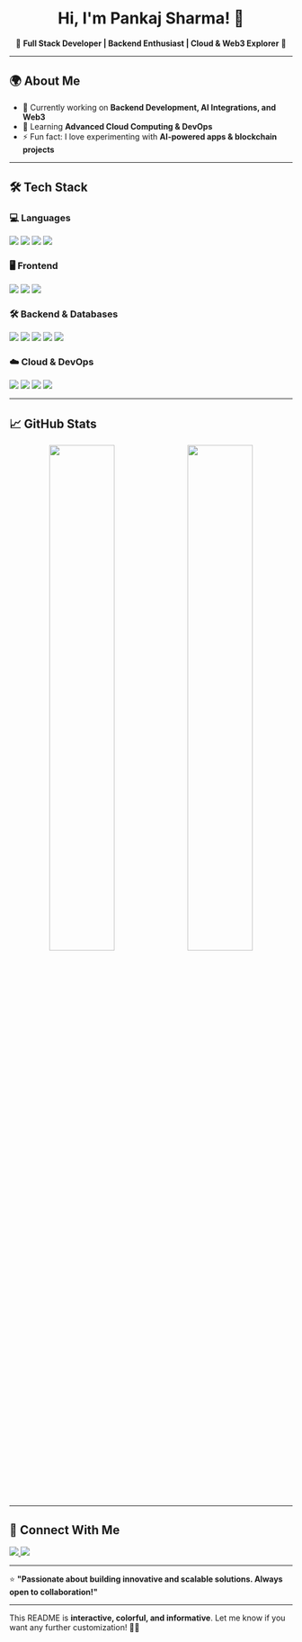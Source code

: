<h1 align="center">Hi, I'm Pankaj Sharma! 👋</h1>

<p align="center">
  🚀 <b>Full Stack Developer | Backend Enthusiast | Cloud & Web3 Explorer</b> 🚀
</p>

---

## 🌍 About Me  
- 🔭 Currently working on **Backend Development, AI Integrations, and Web3**  
- 🌱 Learning **Advanced Cloud Computing & DevOps**  
- ⚡ Fun fact: I love experimenting with **AI-powered apps & blockchain projects**  

---

## 🛠️ Tech Stack  

### **💻 Languages**  
<p align="left">
  <img src="https://img.shields.io/badge/Python-FFD43B?style=for-the-badge&logo=python&logoColor=darkgreen" />
  <img src="https://img.shields.io/badge/JavaScript-F7DF1E?style=for-the-badge&logo=javascript&logoColor=black" />
  <img src="https://img.shields.io/badge/TypeScript-3178C6?style=for-the-badge&logo=typescript&logoColor=white" />
  <img src="https://img.shields.io/badge/C++-00599C?style=for-the-badge&logo=cplusplus&logoColor=white" />
</p>

### **🖥️ Frontend**  
<p align="left">
  <img src="https://img.shields.io/badge/React.js-61DAFB?style=for-the-badge&logo=react&logoColor=black" />
  <img src="https://img.shields.io/badge/Next.js-000000?style=for-the-badge&logo=next.js&logoColor=white" />
  <img src="https://img.shields.io/badge/Angular-DD0031?style=for-the-badge&logo=angular&logoColor=white" />
</p>

### **🛠 Backend & Databases**  
<p align="left">
  <img src="https://img.shields.io/badge/Django-092E20?style=for-the-badge&logo=django&logoColor=green" />
  <img src="https://img.shields.io/badge/Flask-000000?style=for-the-badge&logo=flask&logoColor=white" />
  <img src="https://img.shields.io/badge/Node.js-339933?style=for-the-badge&logo=node.js&logoColor=white" />
  <img src="https://img.shields.io/badge/PostgreSQL-336791?style=for-the-badge&logo=postgresql&logoColor=white" />
  <img src="https://img.shields.io/badge/MongoDB-4EA94B?style=for-the-badge&logo=mongodb&logoColor=white" />
</p>

### **☁️ Cloud & DevOps**  
<p align="left">
  <img src="https://img.shields.io/badge/AWS-FF9900?style=for-the-badge&logo=amazon-aws&logoColor=black" />
  <img src="https://img.shields.io/badge/Docker-2496ED?style=for-the-badge&logo=docker&logoColor=white" />
  <img src="https://img.shields.io/badge/Kubernetes-326CE5?style=for-the-badge&logo=kubernetes&logoColor=white" />
  <img src="https://img.shields.io/badge/GitHub_Actions-2088FF?style=for-the-badge&logo=github-actions&logoColor=white" />
</p>

---

## 📈 GitHub Stats  
<p align="center">
  <img src="https://github-readme-stats.vercel.app/api?username=ps3coder&show_icons=true&theme=radical" width="48%" />
  <img src="https://github-readme-streak-stats.herokuapp.com/?user=ps3coder&theme=radical" width="48%" />
</p>

---

## 🔗 Connect With Me  
<p align="left">
  <a href="https://www.linkedin.com/in/pankaj-sharma-925b2b250/" target="_blank">
    <img src="https://img.shields.io/badge/LinkedIn-blue?style=for-the-badge&logo=linkedin&logoColor=white" />
  </a>
  <a href="https://github.com/ps3coder" target="_blank">
    <img src="https://img.shields.io/badge/GitHub-black?style=for-the-badge&logo=github&logoColor=white" />
  </a>
</p>

---

⭐ **"Passionate about building innovative and scalable solutions. Always open to collaboration!"**  

---

This README is **interactive, colorful, and informative**. Let me know if you want any further customization! 🚀🔥
